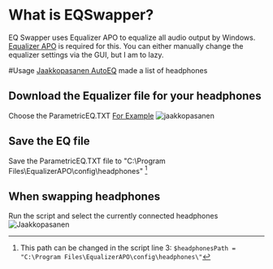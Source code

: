 # What is EQSwapper?

EQ Swapper uses Equalizer APO to equalize all audio output by Windows.
[Equalizer APO](https://sourceforge.net/projects/equalizerapo/) is required for this.
You can either manually change the equalizer settings via the GUI, but I am to lazy.

#Usage
[Jaakkopasanen AutoEQ](https://github.com/jaakkopasanen/AutoEq/tree/master/results) made a list of headphones

## Download the Equalizer file for your headphones

Choose the ParametricEQ.TXT
[For Example](https://github.com/jaakkopasanen/AutoEq/tree/master/results/oratory1990/harman_in-ear_2019v2/1MORE%20Quad%20Driver)
![jaakkopasanen](https://i.ibb.co/J2cFJ0s/2020-12-06-16-36-18-Auto-Eq-results-oratory1990-harman-in-ear-2019v2-1-MORE-Quad-Driver-at-master-ja.png 'Download Headphone EQ setting')

## Save the EQ file

Save the ParametricEQ.TXT file to "C:\Program Files\EqualizerAPO\config\headphones\" [^1]

[^1]:
    This path can be changed in the script line 3:
    `$headphonesPath = "C:\Program Files\EqualizerAPO\config\headphones\"`

## When swapping headphones

Run the script and select the currently connected headphones
![Jaakkopasanen](https://ibb.co/drJMQcq 'Select headphone')
